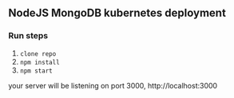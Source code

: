 ## NodeJS MongoDB kubernetes deployment

### Run steps
1. ```clone repo```
2. ```npm install```
3. ```npm start```

your server will be listening on port 3000, http://localhost:3000